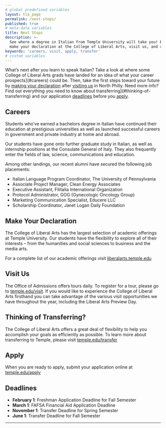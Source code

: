 ```yaml
---
# global predefined variables
layout: tla_page
permalink: /next-stops/
published: true
# meta-data variables
title: Next Stops
description: >-
  See where a degree in Italian from Temple University will take you! Explore your career prospects,
  make your declaration at the College of Liberal Arts, visit us, and apply!
keywords: 'careers, visit, apply, transfer'
# custom variables
---
```

What’s next after you learn to speak Italian? Take a look at where some College of Liberal Arts grads have landed for an idea of what your career prospects](#careers) could be. Then, take the first steps toward your future by [making your declaration](#make-your-declaration) after [visiting us](#visit-us) in North Philly. Need more info? Find out everything you need to know about transferring](#thinking-of-transferring) and our application [deadlines](#deadlines) before you [apply](#apply).

## Careers
Students who’ve earned a bachelors degree in Italian have continued their education at prestigious universities as well as launched successful careers in government and private industry at home and abroad.

Our students have gone onto further graduate study in  Italian, as well as internship positions at the Consulate General of Italy. They also frequently enter the fields of law, science, communications and education.

Among other landings, our recent alumni have secured the following job placements:

- Italian Language Program Coordinator, The University of Pennsylvania
- Associate Project Manager, Clean Energy Associates
- Executive Assistant, Filitalia International Organization
- Protocol Administrator, GOG (Gynecologic Oncology Group)
- Marketing Communication Specialist, Educere LLC
- Scholarship Coordinator, Janet Logan Daily Foundation

## Make Your Declaration
The College of Liberal Arts has the largest selection of  academic offerings at Temple University. Our students have the flexibility to explore all of their interests – from the humanities and social sciences to business and the media arts.   

For a complete list of our academic offerings visit [liberalarts.temple.edu](http://liberalarts.temple.edu)

## Visit Us
The Office of Admissions offers tours daily. To register for a tour, please go to [temple.edu/visit](http://liberalarts.temple.edu). If you would like to experience the College of Liberal Arts firsthand you can take advantage of the various visit  opportunities we have throughout the year, including the Liberal Arts Preview Day.  

## Thinking of Transferring?
The College of Liberal Arts offers a great deal of flexibility to help you accomplish your goals as efficiently as possible.   To learn more about transferring to Temple, please visit [temple.edu/transfer](http://admissions.temple.edu/transfer)

## Apply
When you are ready to apply, submit your application online at [temple.edu/apply](http://admissions.temple.edu/apply)

## Deadlines

- **February 1**: Freshman Application Deadline for Fall Semester
- **March 1**: FAFSA Financial Aid Application Deadline
- **November 1**: Transfer Deadline for Spring Semester
- **June 1**: Transfer Deadline for Fall Semester

___

<script type="text/javascript" src="https://form.jotform.com/jsform/82124163988160"></script>


